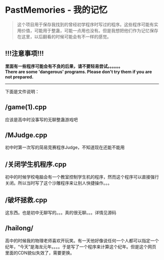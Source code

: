 # PastMemories - 我的记忆 #

> 这个项目用于保存我找到的曾经初学程序时写过的程序。这些程序可能有实用价值，可能用于整蛊，可能一点用也没有。但是我想把他们作为记忆保存在这里，以后翻看的时候可能会有不一样的感觉。

## !!!注意事项!!!  ##

**里面有一些程序可能会有不良的后果，请不要轻易尝试。。。。。。  
There are some 'dangerous' programs. Please don't try them if you are not prepared.**

----------

下面是文件说明：

/game(1).cpp
----
应该是高中时没事写的无聊整蛊游戏吧

/MJudge.cpp
----
初中时第一次写的简易竞赛程序Judge，不知道现在还能不能用

/关闭学生机程序.cpp
----
初中的时候学校电脑会有一个教室控制学生机的程序，然而这个程序可以直接强行关闭。所以当时写了这个沙雕程序来让别人快捷操作。。。

/破坏拯救.cpp
----
这东西。也是初中无聊写的。。。真的很无聊。。。详情见源码

/hailong/
----
高中的时候我的物理老师喜欢开玩笑。有一天他好像说任何一个人都可以指定一个纪年，“今天”是海龙元年。。。。于是写了一个程序来计算这个纪年。但是这个网页里面的CDN貌似失效了，需要更换。
